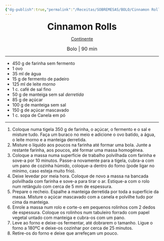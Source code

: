 ```yaml
---
{"dg-publish":true,"permalink":"/Receitas/SOBREMESAS/BOLO/Cinnamon Rolls/","title":"Cinnamon Rolls","tags":["💚ok"]}
---
```


<div style="text-align: center;"> <span style="font-size: 30px;"><b>Cinnamon Rolls</b></span> </div>

<span class="center"> <center> [Continente](https://feed.continente.pt/receitas/cinnamon-rolls) </center></span>

<div style="text-align: center;"> <span style="font-size: 16px;">  Bolo | 90 min </span> </div>

---
- 450 g de farinha sem fermento
- 1 ovo
- 35 ml de água
- 15 g de fermento de padeiro
- 125 ml de leite *morno*
- 1 c. café de sal fino
- 50 g de manteiga sem sal *derretida*
- 85 g de açúcar
- 100 g de manteiga sem sal
- 150 g de açúcar mascavado
- 1 c. sopa de Canela em pó
---
1. Coloque numa tigela 350 g de farinha, o açúcar, o fermento e o sal e misture tudo. Faça um buraco no meio e adicione o ovo batido, a água, o leite morno e a manteiga derretida.
2. Misture o líquido aos poucos na farinha até formar uma bola. Junte a restante farinha, aos poucos, até formar uma massa homogénea.
3. Coloque a massa numa superfície de trabalho polvilhada com farinha e sove-a por 10 minutos. Passe-a novamente para a tigela, cubra-a com um pano de cozinha húmido, coloque-a dentro do forno (pode ligar no mínimo, caso esteja muito frio).
4. Deixe levedar por meia hora. Coloque de novo a massa na bancada polvilhada com farinha e sove-a para tirar o ar. Estique-a com o rolo num retângulo com cerca de 5 mm de espessura.
5. Prepare o recheio. Espalhe a manteiga derretida por toda a superfície da massa. Misture o açúcar mascavado com a canela e polvilhe tudo por cima da manteiga.
6. Enrole a massa num rolo e corte-o em pequenos rolinhos com 2 dedos de espessura. Coloque os rolinhos num tabuleiro forrado com papel vegetal untado com manteiga e cubra-os com um pano.
7. Leve ao forno e deixe-os fermentar, até dobrarem o tamanho. Ligue o forno a 180ºC e deixe-os cozinhar por cerca de 25 minutos.
8. Retire-os do forno e deixe que arrefeçam um pouco.


